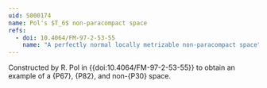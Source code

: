 ```yaml
---
uid: S000174
name: Pol's $T_6$ non-paracompact space
refs:
  - doi: 10.4064/FM-97-2-53-55
    name: "A perfectly normal locally metrizable non-paracompact space"
---
```


Constructed by R. Pol in {{doi:10.4064/FM-97-2-53-55}} to obtain an example of a
{P67}, {P82}, and non-{P30} space.
